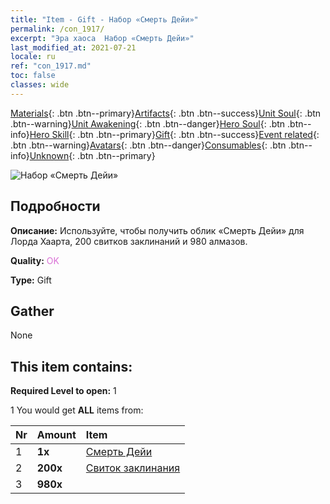 ```yaml
---
title: "Item - Gift - Набор «Смерть Дейи»"
permalink: /con_1917/
excerpt: "Эра хаоса  Набор «Смерть Дейи»"
last_modified_at: 2021-07-21
locale: ru
ref: "con_1917.md"
toc: false
classes: wide
---
```

 [Materials](/ItemsRU/){: .btn .btn--primary}[Artifacts](/ItemsRU/Artifacts/){: .btn .btn--success}[Unit Soul](/ItemsRU/UnitSoul/){: .btn .btn--warning}[Unit Awakening](/ItemsRU/UnitAwakening/){: .btn .btn--danger}[Hero Soul](/ItemsRU/HeroSoul/){: .btn .btn--info}[Hero Skill](/ItemsRU/HeroSkill/){: .btn .btn--primary}[Gift](/ItemsRU/Gift/){: .btn .btn--success}[Event related](/ItemsRU/Events/){: .btn .btn--warning}[Avatars](/ItemsRU/Avatars/){: .btn .btn--danger}[Consumables](/ItemsRU/Consumables/){: .btn .btn--info}[Unknown](/ItemsRU/Unknown/){: .btn .btn--primary}

 ![Набор «Смерть Дейи»](/images/t/i_907540.png)

## Подробности
 **Описание:** Используйте, чтобы получить облик «Смерть Дейи» для Лорда Хаарта, 200 свитков заклинаний и 980 алмазов.

 **Quality:** <span style="color: #DA70D6">OK</span>

 **Type:** Gift

## Gather

  None

## This item contains:

 **Required Level to open:** 1

 1 You would get **ALL** items  from:

  | Nr | Amount |     Item    |
  |:---|:-------|:------------|
  | 1 |  **1x** | [Смерть Дейи](/ItemsRU/con_1050/) |  | 
  | 2 |  **200x** | [Свиток заклинания](/ItemsRU/con_694/) |  | 
  | 3 |  **980x** | <i class="fas fa-gem"/> |  | 
